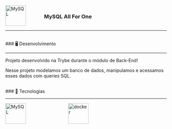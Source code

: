 <div style="display: flex; align-items: center; justify-content: space-between; width: 270px"><img src="https://cdn3.emoji.gg/emojis/3046_MySQL.png" width="64px" alt="MySQL"><h3>MySQL All For One</h3></div>

------------

</br>
 ### 🖥️ Desenvolvimento

------------

<p>Projeto desenvolvido na <a hrefo=https://www.betrybe.com>Trybe</a> durante o módulo de Back-End!</p>
<p>Nesse projeto modelamos um banco de dados, manipulamos e acessamos esses dados com queries SQL.</p>

</br>
### 🦾 Tecnologias

------------

<div style="display: flex; align-items: center; justify-content: space-between; width: 260px">
<img src="https://cdn3.emoji.gg/emojis/3046_MySQL.png" width="64px" alt="MySQL">
<img src=https://external-content.duckduckgo.com/iu/?u=https%3A%2F%2Ftse2.mm.bing.net%2Fth%3Fid%3DOIP.39On_K_Tb95XStMK9aMx6wAAAA%26pid%3DApi&f=1&ipt=b76af1419cb1b50b7769b90ef64948596bcbc3cc3ebb150ec3aaaffe48aa03de&ipo=images style="width: 64px" alt="docker"/>
